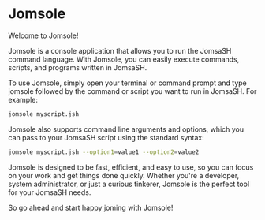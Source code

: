 # Jomsole
Welcome to Jomsole!

Jomsole is a console application that allows you to run the JomsaSH command language. With Jomsole, you can easily execute commands, scripts, and programs written in JomsaSH.

To use Jomsole, simply open your terminal or command prompt and type jomsole followed by the command or script you want to run in JomsaSH. For example:

```sh
jomsole myscript.jsh
```
Jomsole also supports command line arguments and options, which you can pass to your JomsaSH script using the standard syntax:

```sh
jomsole myscript.jsh --option1=value1 --option2=value2
```
Jomsole is designed to be fast, efficient, and easy to use, so you can focus on your work and get things done quickly. Whether you're a developer, system administrator, or just a curious tinkerer, Jomsole is the perfect tool for your JomsaSH needs.

So go ahead and start happy joming with Jomsole!
